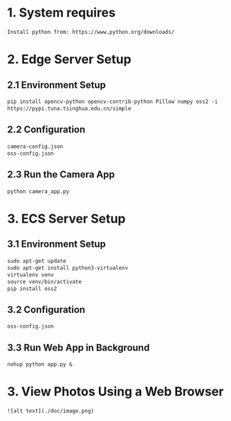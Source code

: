 # 1. System requires
    Install python from: https://www.python.org/downloads/

# 2. Edge Server Setup
## 2.1 Environment Setup
	pip install opencv-python opencv-contrib-python Pillow numpy oss2 -i https://pypi.tuna.tsinghua.edu.cn/simple
## 2.2 Configuration
	camera-config.json
	oss-config.json
## 2.3 	Run the Camera App
	python camera_app.py

# 3. ECS Server Setup
## 3.1 Environment Setup
	sudo apt-get update
	sudo apt-get install python3-virtualenv
	virtualenv venv
	source venv/bin/activate
	pip install oss2
## 3.2 Configuration
	oss-config.json
## 3.3 Run Web App in Background
	nohup python app.py &

# 3. View Photos Using a Web Browser
	![alt text](./doc/image.png)